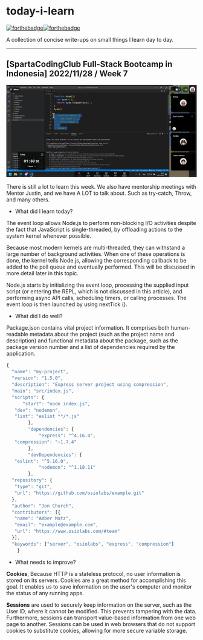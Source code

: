 # today-i-learn

[![forthebadge](https://forthebadge.com/images/badges/built-with-love.svg)](https://wajahatkarim.com)[![forthebadge](https://forthebadge.com/images/badges/makes-people-smile.svg)](https://wajahatkarim.com)

A collection of concise write-ups on small things I learn day to day.

---

## [SpartaCodingClub Full-Stack Bootcamp in Indonesia] 2022/11/28 / Week 7

![image](/images/31.png)

There is still a lot to learn this week. We also have mentorship meetings with Mentor Justin, and we have A LOT to talk about. Such as try-catch, Throw, and many others.

- What did I learn today?

The event loop allows Node.js to perform non-blocking I/O activities despite the fact that JavaScript is single-threaded, by offloading actions to the system kernel whenever possible.

Because most modern kernels are multi-threaded, they can withstand a large number of background activities. When one of these operations is done, the kernel tells Node.js, allowing the corresponding callback to be added to the poll queue and eventually performed. This will be discussed in more detail later in this topic.

Node.js starts by initializing the event loop, processing the supplied input script (or entering the REPL, which is not discussed in this article), and performing async API calls, scheduling timers, or calling processes. The event loop is then launched by using nextTick ().

- What did I do well?

Package.json contains vital project information. It comprises both human-readable metadata about the project (such as the project name and description) and functional metadata about the package, such as the package version number and a list of dependencies required by the application.

```js
{
  "name": "my-project",
  "version": "1.5.0",
  "description": "Express server project using compression",
  "main": "src/index.js",
  "scripts": {
      "start": "node index.js",
   "dev": "nodemon",
   "lint": "eslint **/*.js"
        },
        "dependencies": {
            "express": "^4.16.4",
   "compression": "~1.7.4"
        },
        "devDependencies": {
   "eslint": "^5.16.0",
            "nodemon": "^1.18.11"
        },
  "repository": {
   "type": "git",
   "url": "https://github.com/osiolabs/example.git"
  },
  "author": "Jon Church",
  "contributors": [{
   "name": "Amber Matz",
   "email": "example@example.com",
   "url": "https://www.osiolabs.com/#team"
  }],
  "keywords": ["server", "osiolabs", "express", "compression"]
    }
```

- What needs to improve?

**Cookies**, Because HTTP is a stateless protocol, no user information is stored on its servers. Cookies are a great method for accomplishing this goal. It enables us to save information on the user's computer and monitor the status of any running apps.

**Sessions** are used to securely keep information on the server, such as the User ID, where it cannot be modified. This prevents tampering with the data. Furthermore, sessions can transport value-based information from one web page to another. Sessions can be used in web browsers that do not support cookies to substitute cookies, allowing for more secure variable storage.
